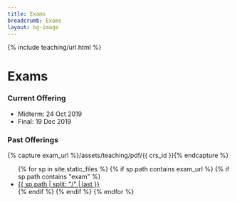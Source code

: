 ```yaml
---
title: Exams
breadcrumb: Exams
layout: bg-image
---
```

{% include teaching/url.html %}

<h1>Exams</h1>

<h3>Current Offering</h3>
<ul>
  <li>Midterm: 24 Oct 2019</li>
  <li>Final: 19 Dec 2019</li>
</ul>

<h3>Past Offerings</h3>
{% capture exam_url %}/assets/teaching/pdf/{{ crs_id }}{% endcapture %}
<ul>
{% for sp in site.static_files %}
  {% if sp.path contains exam_url %}
    {% if sp.path contains "exam" %}
      <li><a href="{{ sp.path | relative_url }}">{{ sp.path | split: "/" | last }}</a></li>
    {% endif %}
  {% endif %}
{% endfor %}
</ul>

